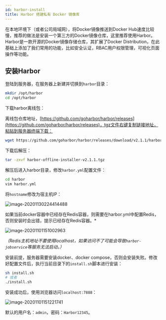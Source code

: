 ```yaml
---
id: harbor-install
title: Harbor 搭建私有 Docker 镜像库
---
```


在本地环境下（或者公司局域网），将Docker镜像推送到Docker Hub速度比较慢，推荐的做法是安装一个第三方的Docker镜像仓库，这里推荐使用Harbor。Harbor是一款开源的Docker镜像存储仓库，其扩展了Docker Distribution，在此基础上添加了我们常用的功能，比如安全认证，RBAC用户权限管理，可视化页面操作等功能。

## 安装Harbor

登陆到服务器，在服务器上新建并切换到`harbor`目录：

``` bash
mkdir /opt/harbor
cd /opt/harbor
```

下载harbor离线包：

离线包仓库地址，[https://github.com/goharbor/harbor/releases](https://github.com/goharbor/harbor/releases)，tgz文件右键复制链接地址，粘贴到服务器终端下载：

```bash
wget https://github.com/goharbor/harbor/releases/download/v2.1.1/harbor-offline-installer-v2.1.1.tgz
```

下载后解压：

```bash
tar -zxvf harbor-offline-installer-v2.1.1.tgz
```

解压后进入harbor目录，修改`harbor.yml`配置文件：

```bash
cd harbor
vim harbor.yml
```

将`hostname`修改为宿主机IP：

![image-20201130224414488](https://images.shiguangping.com//imgs/20201130224414.png)

如果当前docker容器中已经存在Redis容器，则需要在harbor.yml中配置Redis，否则安装时会出错，提示已经存在Redis容器。*

![image-20201101151002963](https://images.shiguangping.com//imgs/20201101151003.png)

*（Redis主机地址不要使用localhost，如果访问不了可能会导致`harbor-jobservice`等服务无法启动。）*



安装前提，服务器需要安装docker、docker compose，否则会安装失败。修改好配置文件后，执行当前目录下的`install.sh`脚本进行安装：

```bash
sh install.sh
# 或者
./install.sh
```



安装成功后，使用浏览器访问`localhost:7888`：

![image-20201101151221741](https://images.shiguangping.com//imgs/20201101151221.png)

默认的用户名：`admin`，密码：`Harbor12345`。

